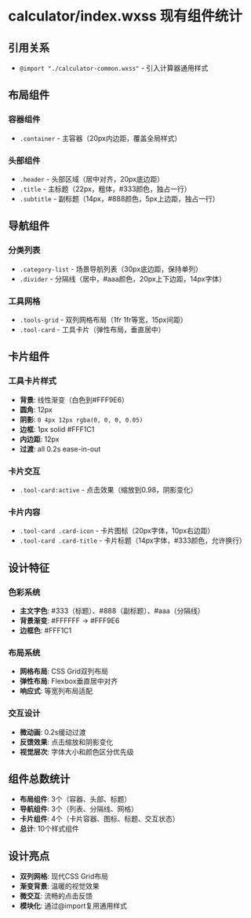 # calculator/index.wxss 现有组件统计

## 引用关系
- `@import "./calculator-common.wxss"` - 引入计算器通用样式

## 布局组件

### 容器组件
- `.container` - 主容器（20px内边距，覆盖全局样式）

### 头部组件
- `.header` - 头部区域（居中对齐，20px底边距）
- `.title` - 主标题（22px，粗体，#333颜色，独占一行）
- `.subtitle` - 副标题（14px，#888颜色，5px上边距，独占一行）

## 导航组件

### 分类列表
- `.category-list` - 场景导航列表（30px底边距，保持单列）
- `.divider` - 分隔线（居中，#aaa颜色，20px上下边距，14px字体）

### 工具网格
- `.tools-grid` - 双列网格布局（1fr 1fr等宽，15px间距）
- `.tool-card` - 工具卡片（弹性布局，垂直居中）

## 卡片组件

### 工具卡片样式
- **背景**: 线性渐变（白色到#FFF9E6）
- **圆角**: 12px
- **阴影**: `0 4px 12px rgba(0, 0, 0, 0.05)`
- **边框**: 1px solid #FFF1C1
- **内边距**: 12px
- **过渡**: all 0.2s ease-in-out

### 卡片交互
- `.tool-card:active` - 点击效果（缩放到0.98，阴影变化）

### 卡片内容
- `.tool-card .card-icon` - 卡片图标（20px字体，10px右边距）
- `.tool-card .card-title` - 卡片标题（14px字体，#333颜色，允许换行）

## 设计特征

### 色彩系统
- **主文字色**: #333（标题）、#888（副标题）、#aaa（分隔线）
- **背景渐变**: #FFFFFF → #FFF9E6
- **边框色**: #FFF1C1

### 布局系统
- **网格布局**: CSS Grid双列布局
- **弹性布局**: Flexbox垂直居中对齐
- **响应式**: 等宽列布局适配

### 交互设计
- **微动画**: 0.2s缓动过渡
- **反馈效果**: 点击缩放和阴影变化
- **视觉层次**: 字体大小和颜色区分优先级

## 组件总数统计
- **布局组件**: 3个（容器、头部、标题）
- **导航组件**: 3个（列表、分隔线、网格）
- **卡片组件**: 4个（卡片容器、图标、标题、交互状态）
- **总计**: 10个样式组件

## 设计亮点
- **双列网格**: 现代CSS Grid布局
- **渐变背景**: 温暖的视觉效果
- **微交互**: 流畅的点击反馈
- **模块化**: 通过@import复用通用样式